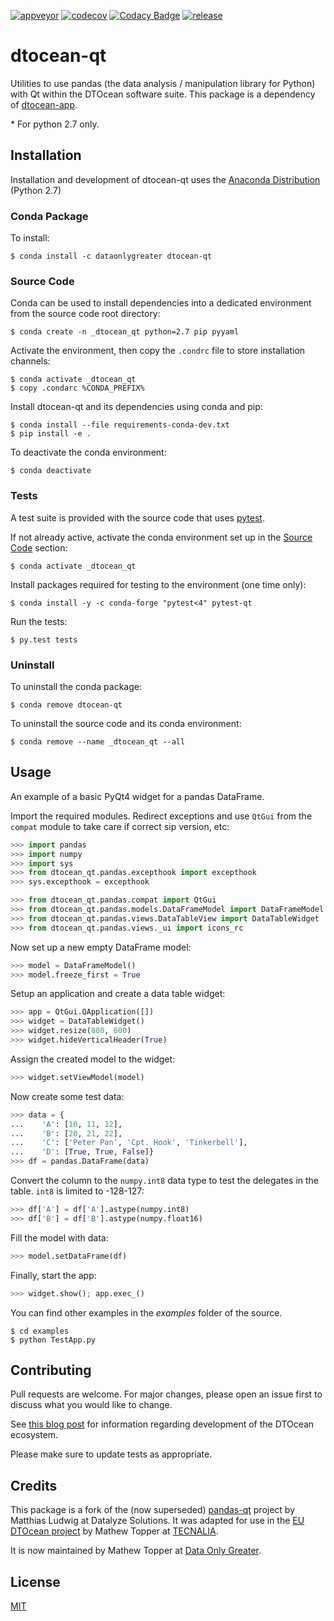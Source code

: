 [![appveyor](https://ci.appveyor.com/api/projects/status/github/DTOcean/dtocean-qt?branch=master&svg=true)](https://ci.appveyor.com/project/DTOcean/dtocean-qt)
[![codecov](https://codecov.io/gh/DTOcean/dtocean-qt/branch/master/graph/badge.svg)](https://codecov.io/gh/DTOcean/dtocean-qt)
[![Codacy Badge](https://app.codacy.com/project/badge/Grade/7349c8189d9d4466a46cb8dffd94d418)](https://www.codacy.com/gh/DTOcean/dtocean-qt/dashboard?utm_source=github.com&amp;utm_medium=referral&amp;utm_content=DTOcean/dtocean-qt&amp;utm_campaign=Badge_Grade)
[![release](https://img.shields.io/github/release/DTOcean/dtocean-qt.svg)](https://github.com/DTOcean/dtocean-qt/releases/latest)

# dtocean-qt

Utilities to use pandas (the data analysis / manipulation library for Python)
with Qt within the DTOcean software suite. This package is a dependency of 
[dtocean-app](https://github.com/DTOcean/dtocean-app).

\* For python 2.7 only.

## Installation

Installation and development of dtocean-qt uses the [Anaconda 
Distribution](https://www.anaconda.com/distribution/) (Python 2.7)

### Conda Package

To install:

```
$ conda install -c dataonlygreater dtocean-qt
```

### Source Code

Conda can be used to install dependencies into a dedicated environment from
the source code root directory:

```
$ conda create -n _dtocean_qt python=2.7 pip pyyaml
```

Activate the environment, then copy the `.condrc` file to store installation  
channels:

```
$ conda activate _dtocean_qt
$ copy .condarc %CONDA_PREFIX%
```

Install dtocean-qt and its dependencies using conda and pip:

```
$ conda install --file requirements-conda-dev.txt
$ pip install -e .
```

To deactivate the conda environment:

```
$ conda deactivate
```

### Tests

A test suite is provided with the source code that uses [pytest](
https://docs.pytest.org).

If not already active, activate the conda environment set up in the [Source 
Code](#source-code) section:

```
$ conda activate _dtocean_qt
```

Install packages required for testing to the environment (one time only):

```
$ conda install -y -c conda-forge "pytest<4" pytest-qt
```

Run the tests:

``` 
$ py.test tests
```

### Uninstall

To uninstall the conda package:

```
$ conda remove dtocean-qt
```

To uninstall the source code and its conda environment:

```
$ conda remove --name _dtocean_qt --all
```

## Usage

An example of a basic PyQt4 widget for a pandas DataFrame.

Import the required modules. Redirect exceptions and use `QtGui` from the 
`compat` module to take care if correct sip version, etc:

```python
>>> import pandas
>>> import numpy
>>> import sys
>>> from dtocean_qt.pandas.excepthook import excepthook
>>> sys.excepthook = excepthook

>>> from dtocean_qt.pandas.compat import QtGui
>>> from dtocean_qt.pandas.models.DataFrameModel import DataFrameModel
>>> from dtocean_qt.pandas.views.DataTableView import DataTableWidget
>>> from dtocean_qt.pandas.views._ui import icons_rc
```

Now set up a new empty DataFrame model:

```python
>>> model = DataFrameModel()
>>> model.freeze_first = True
```

Setup an application and create a data table widget:

```python
>>> app = QtGui.QApplication([])
>>> widget = DataTableWidget()
>>> widget.resize(800, 600)
>>> widget.hideVerticalHeader(True)
```

Assign the created model to the widget:

```python
>>> widget.setViewModel(model)
```

Now create some test data:

```python
>>> data = {
...    'A': [10, 11, 12], 
...    'B': [20, 21, 22], 
...    'C': ['Peter Pan', 'Cpt. Hook', 'Tinkerbell'],
...    'D': [True, True, False]}
>>> df = pandas.DataFrame(data)
```

Convert the column to the `numpy.int8` data type to test the delegates in the
table. `int8` is limited to -128-127:

```python
>>> df['A'] = df['A'].astype(numpy.int8)
>>> df['B'] = df['B'].astype(numpy.float16)
```

Fill the model with data:

```python
>>> model.setDataFrame(df)
```

Finally, start the app:

```python
>>> widget.show(); app.exec_()
```

You can find other examples in the *examples* folder of the source.

```
$ cd examples
$ python TestApp.py
```

## Contributing

Pull requests are welcome. For major changes, please open an issue first to
discuss what you would like to change.

See [this blog post](
https://www.dataonlygreater.com/latest/professional/2017/03/09/dtocean-development-change-management/)
for information regarding development of the DTOcean ecosystem.

Please make sure to update tests as appropriate.

## Credits

This package is a fork of the (now superseded) [pandas-qt](
https://github.com/datalyze-solutions/pandas-qt) project by Matthias Ludwig at 
Datalyze Solutions. It was adapted for use in the [EU DTOcean project](
https://www.dtoceanplus.eu/About-DTOceanPlus/History) by Mathew Topper at 
[TECNALIA](https://www.tecnalia.com).

It is now maintained by Mathew Topper at [Data Only Greater](
https://www.dataonlygreater.com/).

## License

[MIT](https://choosealicense.com/licenses/mit/)
